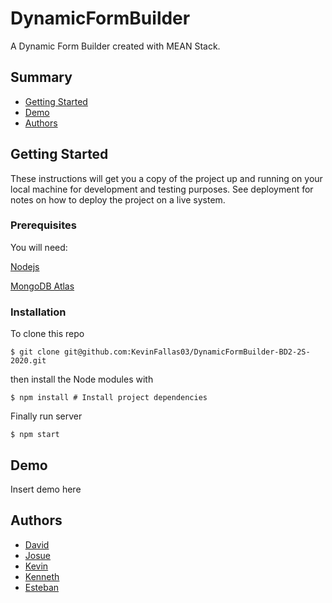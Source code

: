 # DynamicFormBuilder
A Dynamic Form Builder created with MEAN Stack.

## Summary

  - [Getting Started](#getting-started)
  - [Demo](#demo)
  - [Authors](#authors)

## Getting Started

These instructions will get you a copy of the project up and running on
your local machine for development and testing purposes. See deployment
for notes on how to deploy the project on a live system.

### Prerequisites

You will need:

  [Nodejs](https://nodejs.org/es/download/)
  
  [MongoDB Atlas](https://www.mongodb.com/cloud/atlas)

### Installation

To clone this repo

    $ git clone git@github.com:KevinFallas03/DynamicFormBuilder-BD2-2S-2020.git

then install the Node modules with

    $ npm install # Install project dependencies

Finally run server

    $ npm start

## Demo

Insert demo here

## Authors

   - [David](https://github.com/dcastro18)
   - [Josue](https://github.com/JOSUERV99)
   - [Kevin](https://github.com/KevinFallas03)
   - [Kenneth](https://github.com/KennethS0)
   - [Esteban](https://github.com/madri308)

